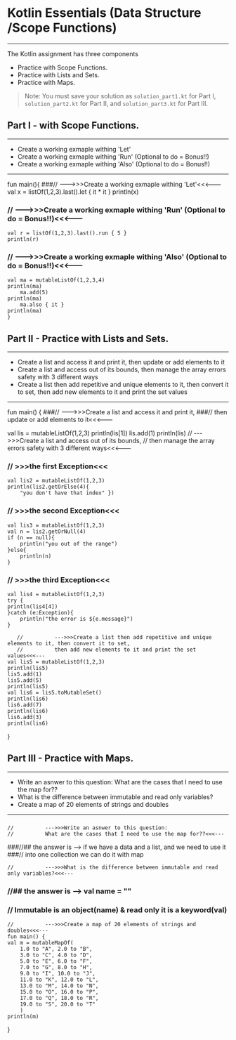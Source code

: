 # Kotlin Essentials (Data Structure /Scope Functions)
---
The Kotlin assignment has three components
- Practice with Scope Functions.
- Practice with Lists and Sets.
- Practice with Maps.

> Note: You must save your solution as `solution_part1.kt` for Part I, `solution_part2.kt` for Part II, and `solution_part3.kt` for Part III.

## Part I - with Scope Functions.
---
- Create a working exmaple withing 'Let'
- Create a working exmaple withing 'Run'  (Optional to do = Bonus!!)
- Create a working exmaple withing 'Also'  (Optional to do = Bonus!!)
- ---------------------------

fun main(){
###//          --->>>Create a working exmaple withing 'Let'<<<---
val x = listOf(1,2,3).last().let { it * it }
println(x)

###    //          --->>>Create a working exmaple withing 'Run' (Optional to do = Bonus!!)<<<---
    val r = listOf(1,2,3).last().run { 5 }
    println(r)

###    //          --->>>Create a working exmaple withing 'Also' (Optional to do = Bonus!!)<<<---
    val ma = mutableListOf(1,2,3,4)
    println(ma)
        ma.add(5)
    println(ma)
        ma.also { it }
    println(ma)
    }

## Part II - Practice with Lists and Sets.
---
- Create a list and access it and print it, then update or add elements to it
- Create a list and access out of its bounds, then manage the array errors safety with 3 different ways
- Create a list then add repetitive and unique elements to it, then convert it to set, then add new elements to it and print the set values
-------------------------------------------
fun main() {
###//          --->>>Create a list and access it and print it,
###//          then update or add elements to it<<<---

val lis = mutableListOf(1,2,3)
println(lis[1])
lis.add(1)
println(lis)
//          --->>>Create a list and access out of its bounds,
//          then manage the array errors safety with 3 different ways<<<---
###    //  >>>the first Exception<<<
    val lis2 = mutableListOf(1,2,3)
    println(lis2.getOrElse(4){
        "you don't have that index" })
###    //          >>>the second Exception<<<
    val lis3 = mutableListOf(1,2,3)
    val n = lis2.getOrNull(4)
    if (n == null){
        println("you out of the range")
    }else{
        println(n)
    }
###    //  >>>the third Exception<<<
    val lis4 = mutableListOf(1,2,3)
    try {
    println(lis4[4])
    }catch (e:Exception){
        println("the error is ${e.message}")
    }

       //          --->>>Create a list then add repetitive and unique elements to it, then convert it to set,
       //          then add new elements to it and print the set values<<<---
    val lis5 = mutableListOf(1,2,3)
    println(lis5)
    lis5.add(1)
    lis5.add(5)
    println(lis5)
    val lis6 = lis5.toMutableSet()
    println(lis6)
    lis6.add(7)
    println(lis6)
    lis6.add(3)
    println(lis6)
}

## Part III - Practice with Maps.
---
- Write an asnwer to this question: What are the cases that I need to use the map for??
- What is the difference between immutable and read only variables?
- Create a map of 20 elements of strings and doubles
- ----------------------------------------------------------
###
    //          --->>>Write an asnwer to this question:
    //          What are the cases that I need to use the map for??<<<---
###//## the answer is --> if we have a data and a list, and we need to use it
###// into one collection we can do it with map

    //          --->>>What is the difference between immutable and read only variables?<<<---
###    //## the answer is --> val name = ""
###    // Immutable is an object(name)  & read only it is a keyword(val)

    //          --->>>Create a map of 20 elements of strings and doubles<<<---
    fun main() {
    val m = mutableMapOf(
        1.0 to "A", 2.0 to "B",
        3.0 to "C", 4.0 to "D",
        5.0 to "E", 6.0 to "F",
        7.0 to "G", 8.0 to "H",
        9.0 to "I", 10.0 to "J",
        11.0 to "K", 12.0 to "L",
        13.0 to "M", 14.0 to "N",
        15.0 to "O", 16.0 to "P",
        17.0 to "Q", 18.0 to "R",
        19.0 to "S", 20.0 to "T"
        )
    println(m)
}
